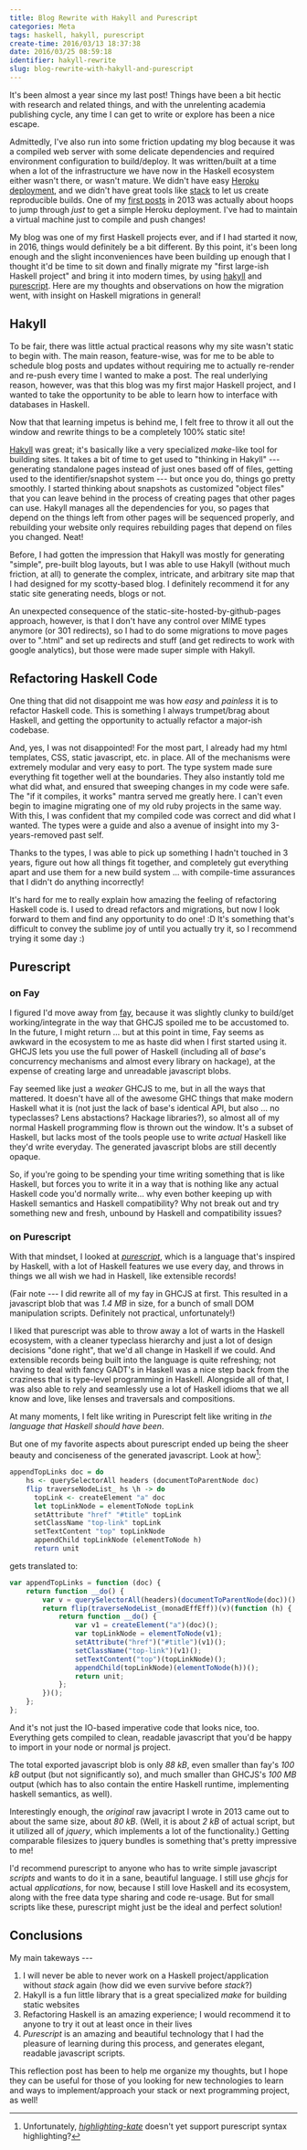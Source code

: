 ```yaml
---
title: Blog Rewrite with Hakyll and Purescript
categories: Meta
tags: haskell, hakyll, purescript
create-time: 2016/03/13 18:37:38
date: 2016/03/25 08:59:18
identifier: hakyll-rewrite
slug: blog-rewrite-with-hakyll-and-purescript
---
```


It's been almost a year since my last post!  Things have been a bit hectic with
research and related things, and with the unrelenting academia publishing
cycle, any time I can get to write or explore has been a nice escape.

Admittedly, I've also run into some friction updating my blog because it was a
compiled web server with some delicate dependencies and required environment
configuration to build/deploy.  It was written/built at a time when a lot of
the infrastructure we have now in the Haskell ecosystem either wasn't there, or
wasn't mature.  We didn't have easy [Heroku deployment][heroku], and we didn't
have great tools like [stack][] to let us create reproducible builds.  One of
my [first posts][heroku-post] in 2013 was actually about hoops to jump through
*just* to get a simple Heroku deployment.  I've had to maintain a virtual
machine just to compile and push changes!

[heroku]: https://haskellonheroku.com/
[stack]: http://haskellstack.org/
[heroku-post]: http://blog.jle.im/entry/deploying-medium-to-large-haskell-apps-to-heroku.html

My blog was one of my first Haskell projects ever, and if I had started it now,
in 2016, things would definitely be a bit different.  By this point, it's been
long enough and the slight inconveniences have been building up enough that I
thought it'd be time to sit down and finally migrate my "first large-ish
Haskell project" and bring it into modern times, by using [hakyll][] and
[purescript][].  Here are my thoughts and observations on how the migration
went, with insight on Haskell migrations in general!

[hakyll]: https://jaspervdj.be/hakyll/
[purescript]: http://www.purescript.org/

Hakyll
------

To be fair, there was little actual practical reasons why my site wasn't static
to begin with.  The main reason, feature-wise, was for me to be able to
schedule blog posts and updates without requiring me to actually re-render and
re-push every time I wanted to make a post.  The real underlying reason,
however, was that this blog was my first major Haskell project, and I wanted to
take the opportunity to be able to learn how to interface with databases in
Haskell.

Now that that learning impetus is behind me, I felt free to throw it all out
the window and rewrite things to be a completely 100% static site!

[Hakyll][hakyll] was great; it's basically like a very specialized *make*-like
tool for building sites.  It takes a bit of time to get used to "thinking in
Hakyll" --- generating standalone pages instead of just ones based off of
files, getting used to the identifier/snapshot system --- but once you do,
things go pretty smoothly.  I started thinking about snapshots as customized
"object files" that you can leave behind in the process of creating pages that
other pages can use. Hakyll manages all the dependencies for you, so pages that
depend on the things left from other pages will be sequenced properly, and
rebuilding your website only requires rebuilding pages that depend on files you
changed.  Neat!

Before, I had gotten the impression that Hakyll was mostly for generating
"simple", pre-built blog layouts, but I was able to use Hakyll (without much
friction, at all) to generate the complex, intricate, and arbitrary site map
that I had designed for my scotty-based blog.  I definitely recommend it for
any static site generating needs, blogs or not.

An unexpected consequence of the static-site-hosted-by-github-pages approach,
however, is that I don't have any control over MIME types anymore (or 301
redirects), so I had to do some migrations to move pages over to ".html" and
set up redirects and stuff (and get redirects to work with google analytics),
but those were made super simple with Hakyll.

Refactoring Haskell Code
------------------------

One thing that did not disappoint me was how *easy* and *painless* it is to
refactor Haskell code.  This is something I always trumpet/brag about Haskell,
and getting the opportunity to actually refactor a major-ish codebase.

And, yes, I was not disappointed!  For the most part, I already had my html
templates, CSS, static javascript, etc. in place.  All of the mechanisms were
extremely modular and very easy to port.  The type system made sure everything
fit together well at the boundaries.  They also instantly told me what did
what, and ensured that sweeping changes in my code were safe.  The "if it
compiles, it works" mantra served me greatly here.  I can't even begin to
imagine migrating one of my old ruby projects in the same way.  With this, I
was confident that my compiled code was correct and did what I wanted.  The
types were a guide and also a avenue of insight into my 3-years-removed past
self.

Thanks to the types, I was able to pick up something I hadn't touched in 3
years, figure out how all things fit together, and completely gut everything
apart and use them for a new build system ... with compile-time assurances that
I didn't do anything incorrectly!

It's hard for me to really explain how amazing the feeling of refactoring
Haskell code is.  I used to dread refactors and migrations, but now I look
forward to them and find any opportunity to do one!  :D  It's something that's
difficult to convey the sublime joy of until you actually try it, so I
recommend trying it some day :)

Purescript
----------

### on Fay

I figured I'd move away from [fay][], because it was slightly clunky to
build/get working/integrate in the way that GHCJS spoiled me to be accustomed
to.  In the future, I might return ... but at this point in time, Fay seems as
awkward in the ecosystem to me as haste did when I first started using it.
GHCJS lets you use the full power of Haskell (including all of *base*'s
concurrency mechanisms and almost every library on hackage), at the expense of
creating large and unreadable javascript blobs.

[fay]: https://github.com/faylang/fay/wiki

Fay seemed like just a *weaker* GHCJS to me, but in all the ways that mattered.
It doesn't have all of the awesome GHC things that make modern Haskell what it
is (not just the lack of base's identical API, but also ... no typeclasses?
Lens abstactions? Hackage libraries?), so almost all of my normal Haskell
programming flow is thrown out the window.  It's a subset of Haskell, but lacks
most of the tools people use to write *actual* Haskell like they'd write
everyday.  The generated javascript blobs are still decently opaque.

So, if you're going to be spending your time writing something that is like
Haskell, but forces you to write it in a way that is nothing like any actual
Haskell code you'd normally write... why even bother keeping up with Haskell
semantics and Haskell compatibility?  Why not break out and try something new
and fresh, unbound by Haskell and compatibility issues?

### on Purescript

With that mindset, I looked at *[purescript][]*, which is a language that's
inspired by Haskell, with a lot of Haskell features we use every day, and
throws in things we all wish we had in Haskell, like extensible records!

(Fair note --- I did rewrite all of my fay in GHCJS at first.  This resulted in
a javascript blob that was *1.4 MB* in size, for a bunch of small DOM
manipulation scripts.  Definitely not practical, unfortunately!)

I liked that purescript was able to throw away a lot of warts in the Haskell
ecosystem, with a cleaner typeclass hierarchy and just a lot of design
decisions "done right", that we'd all change in Haskell if we could.  And
extensible records being built into the language is quite refreshing; not
having to deal with fancy GADT's in Haskell was a nice step back from the
craziness that is type-level programming in Haskell.  Alongside all of that, I
was also able to rely and seamlessly use a lot of Haskell idioms that we all
know and love, like lenses and traversals and compositions.

At many moments, I felt like writing in Purescript felt like writing in *the
language that Haskell should have been*.

But one of my favorite aspects about purescript ended up being the sheer beauty
and conciseness of the generated javascript.  Look at how[^pshighlight]:

~~~purescript
appendTopLinks doc = do
    hs <- querySelectorAll headers (documentToParentNode doc)
    flip traverseNodeList_ hs \h -> do
      topLink <- createElement "a" doc
      let topLinkNode = elementToNode topLink
      setAttribute "href" "#title" topLink
      setClassName "top-link" topLink
      setTextContent "top" topLinkNode
      appendChild topLinkNode (elementToNode h)
      return unit
~~~

[^pshighlight]: Unfortunately, *[highlighting-kate][]* doesn't yet support purescript syntax
highlighting?

[highlighting-kate]: https://github.com/jgm/highlighting-kate

gets translated to:

~~~javascript
var appendTopLinks = function (doc) {
    return function __do() {
        var v = querySelectorAll(headers)(documentToParentNode(doc))();
        return flip(traverseNodeList_(monadEffEff))(v)(function (h) {
            return function __do() {
                var v1 = createElement("a")(doc)();
                var topLinkNode = elementToNode(v1);
                setAttribute("href")("#title")(v1)();
                setClassName("top-link")(v1)();
                setTextContent("top")(topLinkNode)();
                appendChild(topLinkNode)(elementToNode(h))();
                return unit;
            };
        })();
    };
};
~~~

And it's not just the IO-based imperative code that looks nice, too.
Everything gets compiled to clean, readable javascript that you'd be happy to
import in your node or normal js project.

The total exported javascript blob is only *88 kB*, even smaller than fay's
*100 kB* output (but not significantly so), and much smaller than GHCJS's *100
MB* output (which has to also contain the entire Haskell runtime, implementing
haskell semantics, as well).

Interestingly enough, the *original* raw javacript I wrote in 2013 came out to
about the same size, about *80 kB*.  (Well, it is about *2 kB* of
actual script, but it utilized all of *jquery*, which implements a lot of the
functionality.)  Getting comparable filesizes to jquery bundles is something
that's pretty impressive to me!

I'd recommend purescript to anyone who has to write simple javascript *scripts*
and wants to do it in a sane, beautiful language.  I still use *ghcjs* for
actual *applications*, for now, because I still love Haskell and its ecosystem,
along with the free data type sharing and code re-usage.  But for small scripts
like these, purescript might just be the ideal and perfect solution!

Conclusions
-----------

My main takeways ---

1.  I will never be able to never work on a Haskell project/application without
    *stack* again (how did we even survive before *stack*?)
2.  Hakyll is a fun little library that is a great specialized *make* for
    building static websites
3.  Refactoring Haskell is an amazing experience; I would recommend it to
    anyone to try it out at least once in their lives
4.  *Purescript* is an amazing and beautiful technology that I had the pleasure of
    learning during this process, and generates elegant, readable javascript
    scripts.

This reflection post has been to help me organize my thoughts, but I hope they
can be useful for those of you looking for new technologies to learn and ways
to implement/approach your stack or next programming project, as well!

